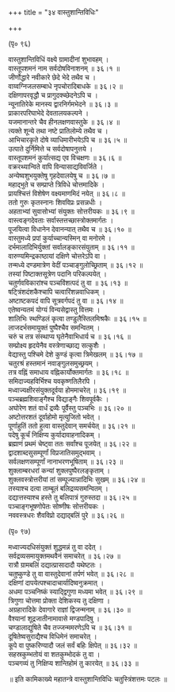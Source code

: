 +++
title = "३४ वास्तुशान्तिविधिः"

+++
    
(पृ० ९६)   
    
वास्तुशान्तिविधिं वक्ष्ये ग्रामादीनां शुभावहम् ।  
वास्तूपशमनं नाम सर्वदोषविनाशनम् ॥ ३६।१ ॥  
जीर्णोद्धारे नवीकारे छेदे भेदे तथैव च ।  
वाय्वग्निजलसम्बाधे नृपचोरादिबाधके ॥ ३६।२ ॥  
दक्षिणापरवृद्धौ च प्रागुदक्च्छेदनेऽपि च ।  
न्यूनातिरेके मानस्य द्वारनिर्गमभेदने ॥ ३६।३ ॥  
प्राकारपरिघाभेदे देवतालयकल्पने ।  
यजमानान्तरे चैव हीनलक्षणवास्तुके ॥ ३६।४ ॥  
त्यक्ते शून्ये तथा नष्टे प्रातिलोम्ये तथैव च ।  
आभिचारकृते दोषे व्याधिमारीभयेऽपि च ॥ ३६।५ ॥  
उत्पाते दुर्निमित्ते च सर्वदोषापनुत्तये ।  
वास्तूपशमनं कुर्यात्सद्य एव विचक्षणः ॥ ३६।६ ॥  
वक्ररथ्यान्विते वापि विन्यासाद्यविवर्जिते ।  
अन्येष्वशुभयुक्तेषु गृहदेवालयेषु च ॥ ३६।७ ॥   
महाद्भुते च सम्प्राप्ते त्रिविधे चोत्तमादिके ।  
प्रायश्चित्तं विशेषेण वक्ष्यमाणमिदं नयेत् ॥ ३६।८ ॥  
ततो गुरुः कृतस्नानः शिवविप्रः प्रसन्नधीः ।  
अहताभ्यां सुवासोभ्यां संयुक्तः सोत्तरीयकः ॥ ३६।९ ॥  
वास्त्वङ्गदेवताः सर्वास्तत्तच्छास्त्रोक्तमार्गतः ।  
पूजयित्वा विधानेन देवानन्यात् तथैव च ॥ ३६।१० ॥  
वास्तुमध्ये प्रपां कुर्याच्चान्यस्मिन् वा मनोरमे ।  
दर्भमालादिभिर्युक्तां सर्वालङ्कारसंयुताम् ॥ ३६।११ ॥  
वारुण्यमिन्द्रकाष्ठायां दक्षिणे चोत्तरेऽपि वा ।  
तन्मध्ये दण्डमात्रेण वेदीं पञ्चाङ्गुलोच्छ्रिताम् ॥ ३६।१२ ॥  
तस्यां पिष्टाक्तसूत्रेण पदानि परिकल्पयेत् ।  
चतुर्णवविकारांश्च पञ्चविंशत्पदं तु वा ॥ ३६।१३ ॥  
षट्त्रिंशदंशकैश्चापि चत्वारिंशन्नवाधिकम् ।  
अष्टाष्टकपदं वापि सूत्रवर्गपदं तु वा ॥ ३६।१४ ॥  
एतेष्वन्यतमं योग्यं विन्यसेद्वास्तु वित्तमः ।  
शालिभिः स्थण्डिलं कृत्वा तण्डुलैस्तिलमिश्रकैः ॥ ३६।१५ ॥  
लाजदर्भसमायुक्तं पुष्पैश्चैव समन्वितम् ।  
चरुं च तत्र संस्थाप्य घृतेनैवाभिधार्य च ॥ ३६।१६ ॥  
सम्प्रोक्ष्य हृदयेनैव वस्त्रेणाच्छाद्य सत्कुशैः ।  
वेद्यास्तु पश्चिमे देशे कुण्डं कृत्वा त्रिमेखलम् ॥ ३६।१७ ॥  
चतुरश्रं हस्तमानं नवाङ्गुलसमुच्छ्रयम् ।  
तत्र वह्निं समाधाय वह्निकार्योक्तमार्गतः ॥ ३६।१८ ॥  
समिदाज्यहविर्भिश्च यवकृष्णतिलैरपि ।  
मध्वाज्यक्षीरसंयुक्तदूर्वया होममाचरेत् ॥ ३६।१९ ॥  
पञ्चब्रह्मशिवाङ्गैश्च विद्याङ्गैः शिवपूर्वकैः ।  
अघोरेण शतं वार्धं द्रव्यैः पूर्वैस्तु पञ्चभिः ॥ ३६।२० ॥  
अष्टोत्तरशतं दूर्वाहोमो मृत्युजितो भवेत् ।  
पूर्णाहुतिं ततो हुत्वा वास्तुदेवान् समर्चयेत् ॥ ३६।२१ ॥  
पदेषु कूर्चं निक्षिप्य कुर्यादावाहनादिकम् ।  
ब्रह्माणं प्रथमं चेष्ट्वा ततः सर्वांश्च पूजयेत् ॥ ३६।२२ ॥  
द्वादशाब्दसुसम्पूर्णां विप्रजातिसमुद्भवाम् ।  
सर्वलक्षणसम्पूर्णां नानाभरणभूषिताम् ॥ ३६।२३ ॥  
शुक्लाम्बरधरां कन्यां शुक्लपुष्पैरलङ्कृताम् ।  
शुक्लवस्त्रोत्तरीयां तां सम्पूज्यान्नादिभिः सुखम् ॥ ३६।२४ ॥  
तस्याश्च दत्वा ताम्बूलं बलिद्रव्यसमन्वितम् ।  
दद्यात्तस्याश्च हस्ते तु बलिपात्रं गुरुस्तदा ॥ ३६।२५ ॥  
पञ्चाङ्गभूषणोपेतः सोष्णीषः सोत्तरीयकः ।  
नववस्त्रधरः शैवविप्रो दद्याद्बलिं पुरे ॥ ३६।२६ ॥  
    
(पृ० ९७)   
    
मध्वाज्यदधिसंयुक्तं शुद्धमन्नं तु वा ददेत् ।  
सर्वद्रव्यसमायुक्तमथवैनं समाचरेत् ॥ ३६।२७ ॥  
रात्रौ ग्रामबलिं दद्यात्प्रासादादौ यथेष्टतः ।  
चतुष्कुण्डे तु वा वास्तुदेवानां तर्पणं भवेत् ॥ ३६।२८ ॥  
दक्षिणां दापयेत्पश्चादाचार्यादिष्वनुक्रमात् ।  
अधमा पञ्चनिष्कं स्याद्द्विगुणा मध्यमा भवेत् ॥ ३६।२९ ॥  
त्रिगुणा चोत्तमा प्रोक्ता देशिकस्य तु दक्षिणा ।  
अग्रहारादिके देवागारे राज्ञां द्विजन्मनाम् ॥ ३६।३० ॥  
वैश्यानां शूद्रजातीनामावासे मण्डपादिषु ।  
चण्डालाद्युषिते चैव तज्जन्ममरणेऽपि च ॥ ३६।३१ ॥  
दूषितेष्वसुराद्यैश्च विधिमेनं समाचरेत् ।  
कूपे वा पुष्करिण्यादौ जलं सर्वं बहिः क्षिपेत् ॥ ३६।३२ ॥  
सहस्रकुम्भतोयं वा शतकुम्भोदकं तु वा ।  
पञ्चगव्यं तु निक्षिप्य शान्तिहोमं तु कारयेत् ॥ ३६।३३ ॥  
    
    
॥ इति कामिकाख्ये महातन्त्रे वास्तुशान्तिविधिः चतुस्त्रिंशत्तमः पटलः ॥  
    
    
    
    
